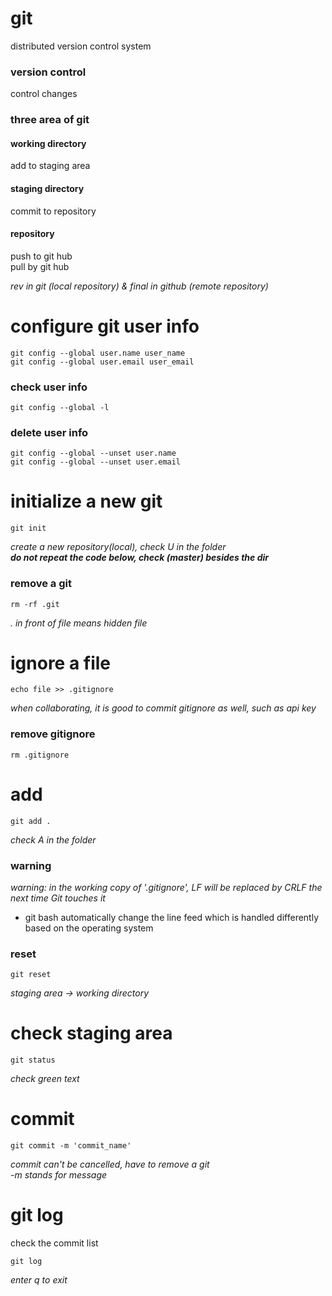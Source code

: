 # git
distributed version control system

### version control
control changes

### three area of git

#### working directory
add to staging area

#### staging directory
commit to repository

#### repository
push to git hub  
pull by git hub

*rev in git (local repository) & final in github (remote repository)*

# configure git user info
```
git config --global user.name user_name
git config --global user.email user_email
```
### check user info
```
git config --global -l
```

### delete user info
```
git config --global --unset user.name
git config --global --unset user.email
```

# initialize a new git
```
git init
```
*create a new repository(local), check U in the folder*  
***do not repeat the code below, check (master) besides the dir***

### remove a git
```
rm -rf .git
```
*. in front of file means hidden file*

# ignore a file
```
echo file >> .gitignore
```
*when collaborating, it is good to commit gitignore as well, such as api key* 

### remove gitignore
```
rm .gitignore
```

# add
```
git add .
```
*check A in the folder*

### warning
*warning: in the working copy of '.gitignore', LF will be replaced by CRLF the next time Git touches it*  
- git bash automatically change the line feed which is handled differently based on the operating system

### reset
```
git reset
```
*staging area -> working directory*

# check staging area
```
git status
```
*check green text*

# commit
```
git commit -m 'commit_name'
```
*commit can't be cancelled, have to remove a git*  
*-m stands for message*

# git log
check the commit list
```
git log
```

*enter q to exit*